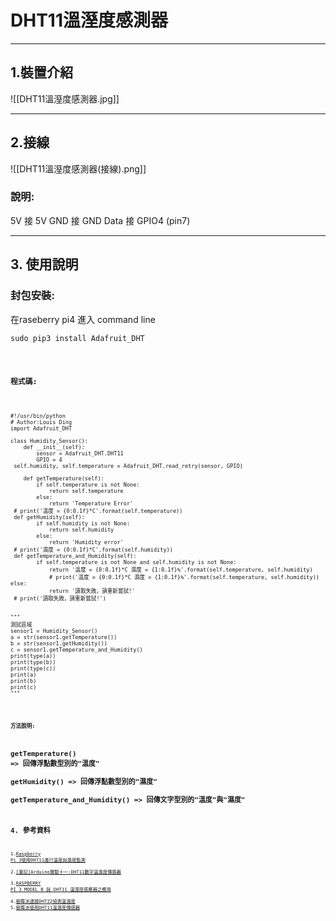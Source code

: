 # DHT11溫溼度感測器
---
## 1.裝置介紹
![[DHT11溫溼度感測器.jpg]]

---
## 2.接線
![[DHT11溫溼度感測器(接線).png]]
### 說明:
5V 接 5V
GND 接 GND
Data 接 GPIO4 (pin7)

---
## 3. 使用說明
### 封包安裝:
在raseberry pi4 進入 command line
<pre><code>sudo pip3 install Adafruit_DHT<code></pre>
### 程式碼:
<pre><code>
#!/usr/bin/python  
# Author:Louis Ding  
import Adafruit_DHT  
  
class Humidity_Sensor():  
    def __init__(self):  
        sensor = Adafruit_DHT.DHT11  
        GPIO = 4  
 self.humidity, self.temperature = Adafruit_DHT.read_retry(sensor, GPIO)  
  
    def getTemperature(self):  
        if self.temperature is not None:  
            return self.temperature  
        else:  
            return 'Temperature Error'  
 # print('溫度 = {0:0.1f}*C'.format(self.temperature))  
 def getHumidity(self):  
        if self.humidity is not None:  
            return self.humidity  
        else:  
            return 'Humidity error'  
 # print('濕度 = {0:0.1f}*C'.format(self.humidity))  
 def getTemperature_and_Humidity(self):  
        if self.temperature is not None and self.humidity is not None:  
            return '溫度 = {0:0.1f}*C 濕度 = {1:0.1f}%'.format(self.temperature, self.humidity)  
            # print('溫度 = {0:0.1f}*C 濕度 = {1:0.1f}%'.format(self.temperature, self.humidity)) else:  
            return '讀取失敗，請重新嘗試!'  
 # print('讀取失敗，請重新嘗試!')  
  
  
"""  
測試區域  
sensor1 = Humidity_Sensor()  
a = str(sensor1.getTemperature())  
b = str(sensor1.getHumidity())  
c = sensor1.getTemperature_and_Humidity()  
print(type(a))  
print(type(b))  
print(type(c))  
print(a)  
print(b)  
print(c)  
"""
<code></pre>
### 方法說明:
getTemperature() => 回傳浮點數型別的"溫度"  
getHumidity() => 回傳浮點數型別的"濕度"  
getTemperature_and_Humidity() => 回傳文字型別的"溫度"與"濕度"  
---

## 4. 參考資料
1.[Raspberry Pi 3使用DHT11進行溫度與濕度監測](https://sites.google.com/site/zsgititit/home/raspberry-shu-mei-pai/raspberry-shi-yongdht11jin-xing-wen-du-yu-shi-du-jian-ce)  
2.[[筆記]Arduino實驗十一:DHT11數字溫濕度傳感器](https://a091234765.pixnet.net/blog/post/400005313-%5b%e7%ad%86%e8%a8%98%5darduino%e5%af%a6%e9%a9%97%e5%8d%81%e4%b8%80%3adht11%e6%95%b8%e5%ad%97%e6%ba%ab%e6%bf%95%e5%ba%a6%e5%82%b3%e6%84%9f%e5%99%a8)  
3.[RASPBERRY PI 3 MODEL B 與 DHT11 溫溼度感應器之應用](https://blog.everlearn.tw/%E7%95%B6-python-%E9%81%87%E4%B8%8A-raspberry-pi/raspberry-pi-3-model-b-%E8%88%87-dht11-%E6%BA%AB%E6%BA%BC%E5%BA%A6%E6%84%9F%E6%87%89%E5%99%A8%E4%B9%8B%E6%87%89%E7%94%A8)  
4.[樹莓派連接DHT22偵測溫濕度](https://ithelp.ithome.com.tw/articles/10238029)
5.[樹莓派使用DHT11溫濕度傳感器](https://kknews.cc/zh-tw/digital/ea26b4q.html)  

